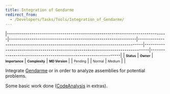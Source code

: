 ```yaml
---
title: Integration of Gendarme
redirect_from:
  - /Developers/Tasks/Tools/Integration_of_Gendarme/
---
```


<span> </span>

<span id="_task_a_Tools.Gendarme"></span><span> </span>

|------------------------------------------------------------------------------|--------------------------------------------------------------|--------------------------------------------------------------------------------|--------------------------------------------------------------------------------|---------------------------------------------------------------|
| **<span style="font-size: x-small;">Status</span>**                          | **<span style="font-size: x-small;">Owner</span>**           | **<span style="font-size: x-small;">Importance</span>**                        | **<span style="font-size: x-small;">Complexity</span>**                        | **<span style="font-size: x-small;">MD Version</span>**       |
| <span class="task-status-Pending" style="font-size: x-small;">Pending</span> | <span class="task-owner" style="font-size: x-small;"></span> | <span class="task-importance-Normal" style="font-size: x-small;">Normal</span> | <span class="task-complexity-Medium" style="font-size: x-small;">Medium</span> | <span class="task-target" style="font-size: x-small;"></span> |

Integrate [Gendarme](http://www.mono-project.com/Gendarme) or in order to analyze assemblies for potential problems.

Some basic work done ([CodeAnalysis](http://anonsvn.mono-project.com/source/trunk/monodevelop/extras/MonoDevelop.CodeAnalysis/) in extras).

